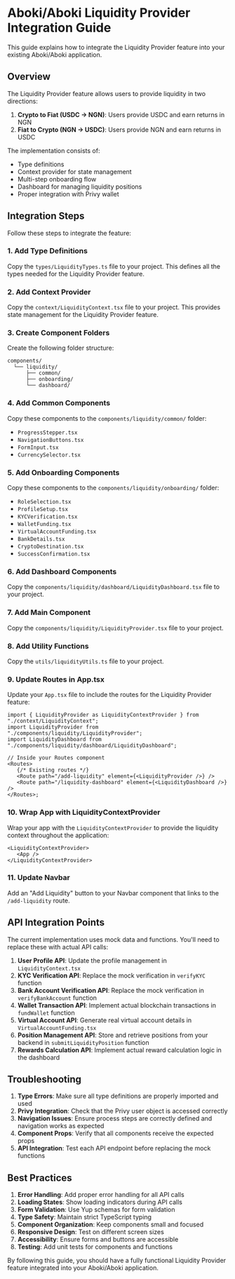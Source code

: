 # Aboki/Aboki Liquidity Provider Integration Guide

This guide explains how to integrate the Liquidity Provider feature into your existing Aboki/Aboki application.

## Overview

The Liquidity Provider feature allows users to provide liquidity in two directions:

1. **Crypto to Fiat (USDC → NGN)**: Users provide USDC and earn returns in NGN
2. **Fiat to Crypto (NGN → USDC)**: Users provide NGN and earn returns in USDC

The implementation consists of:

-  Type definitions
-  Context provider for state management
-  Multi-step onboarding flow
-  Dashboard for managing liquidity positions
-  Proper integration with Privy wallet

## Integration Steps

Follow these steps to integrate the feature:

### 1. Add Type Definitions

Copy the `types/LiquidityTypes.ts` file to your project. This defines all the types needed for the Liquidity Provider feature.

### 2. Add Context Provider

Copy the `context/LiquidityContext.tsx` file to your project. This provides state management for the Liquidity Provider feature.

### 3. Create Component Folders

Create the following folder structure:

```
components/
  └── liquidity/
      ├── common/
      ├── onboarding/
      └── dashboard/
```

### 4. Add Common Components

Copy these components to the `components/liquidity/common/` folder:

-  `ProgressStepper.tsx`
-  `NavigationButtons.tsx`
-  `FormInput.tsx`
-  `CurrencySelector.tsx`

### 5. Add Onboarding Components

Copy these components to the `components/liquidity/onboarding/` folder:

-  `RoleSelection.tsx`
-  `ProfileSetup.tsx`
-  `KYCVerification.tsx`
-  `WalletFunding.tsx`
-  `VirtualAccountFunding.tsx`
-  `BankDetails.tsx`
-  `CryptoDestination.tsx`
-  `SuccessConfirmation.tsx`

### 6. Add Dashboard Components

Copy the `components/liquidity/dashboard/LiquidityDashboard.tsx` file to your project.

### 7. Add Main Component

Copy the `components/liquidity/LiquidityProvider.tsx` file to your project.

### 8. Add Utility Functions

Copy the `utils/liquidityUtils.ts` file to your project.

### 9. Update Routes in App.tsx

Update your `App.tsx` file to include the routes for the Liquidity Provider feature:

```tsx
import { LiquidityProvider as LiquidityContextProvider } from "./context/LiquidityContext";
import LiquidityProvider from "./components/liquidity/LiquidityProvider";
import LiquidityDashboard from "./components/liquidity/dashboard/LiquidityDashboard";

// Inside your Routes component
<Routes>
   {/* Existing routes */}
   <Route path="/add-liquidity" element={<LiquidityProvider />} />
   <Route path="/liquidity-dashboard" element={<LiquidityDashboard />} />
</Routes>;
```

### 10. Wrap App with LiquidityContextProvider

Wrap your app with the `LiquidityContextProvider` to provide the liquidity context throughout the application:

```tsx
<LiquidityContextProvider>
   <App />
</LiquidityContextProvider>
```

### 11. Update Navbar

Add an "Add Liquidity" button to your Navbar component that links to the `/add-liquidity` route.

## API Integration Points

The current implementation uses mock data and functions. You'll need to replace these with actual API calls:

1. **User Profile API**: Update the profile management in `LiquidityContext.tsx`
2. **KYC Verification API**: Replace the mock verification in `verifyKYC` function
3. **Bank Account Verification API**: Replace the mock verification in `verifyBankAccount` function
4. **Wallet Transaction API**: Implement actual blockchain transactions in `fundWallet` function
5. **Virtual Account API**: Generate real virtual account details in `VirtualAccountFunding.tsx`
6. **Position Management API**: Store and retrieve positions from your backend in `submitLiquidityPosition` function
7. **Rewards Calculation API**: Implement actual reward calculation logic in the dashboard

## Troubleshooting

1. **Type Errors**: Make sure all type definitions are properly imported and used
2. **Privy Integration**: Check that the Privy user object is accessed correctly
3. **Navigation Issues**: Ensure process steps are correctly defined and navigation works as expected
4. **Component Props**: Verify that all components receive the expected props
5. **API Integration**: Test each API endpoint before replacing the mock functions

## Best Practices

1. **Error Handling**: Add proper error handling for all API calls
2. **Loading States**: Show loading indicators during API calls
3. **Form Validation**: Use Yup schemas for form validation
4. **Type Safety**: Maintain strict TypeScript typing
5. **Component Organization**: Keep components small and focused
6. **Responsive Design**: Test on different screen sizes
7. **Accessibility**: Ensure forms and buttons are accessible
8. **Testing**: Add unit tests for components and functions

By following this guide, you should have a fully functional Liquidity Provider feature integrated into your Aboki/Aboki application.
